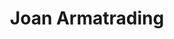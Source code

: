 ---
title: "Joan Armatrading"
summary: "British singer, songwriter, and guitarist born December 9, 1950 in Basseterre, Saint Kitts and Nevis in the West Indies. Armatrading moved with her family to Birmingham, England, United Kingdom, in 1957 and in the early 1970s, moved to London to perform in a repertory production of \"Hair\". Armatrading has been nominated twice for a Brit award as best female vocalist and has received an Ivor Novello Award for Outstanding Contemporary Song Collection in 1996. She has been nominated three times for a Grammy Award, including being the first UK female artist to be nominated in the Grammy Blues category for her 2007 release \"Into The Blues\". She was made a Member of the Order of the British Empire in 2001. Armatrading was part of Cyndi Lauper's \"True Colors\" Tour 2008. Owner of , a purpose built recording facility in the grounds of her home, in Surrey, where she has recorded most of her albums since \"Sleight of Hand\". She and girlfriend entered a civil partnership on 2 May 2011, in the Shetland Isles."
image: "joan-armatrading.jpg"
apple_music_artist_url: "https://music.apple.com/gb/artist/joan-armatrading/42409"
---
